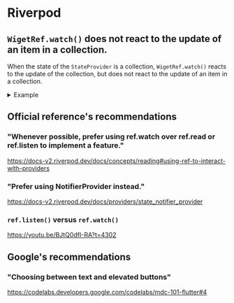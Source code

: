 # Riverpod
## `WigetRef.watch()` does not react to the update of an item in a collection.
When the state of the `StateProvider` is a collection, `WigetRef.watch()` reacts to the update of the collection, but does not react to the update of an item in a collection.

<details>
<summary>Example</summary>

```dart
import 'package:flutter/material.dart';
import 'package:flutter_riverpod/flutter_riverpod.dart';

final myStateProvider = StateProvider.autoDispose((_) => <String>{'Hello!'});

void main() {
  runApp(
    const ProviderScope(
      child: MyApp(),
    ),
  );
}

class MyApp extends ConsumerWidget {
  const MyApp({super.key});

  @override
  Widget build(BuildContext context, WidgetRef ref) {
    final greets = ref.watch(myStateProvider);

    return MaterialApp(
      home: GestureDetector(
        onTap: () {
          ref
              .read(myStateProvider.notifier)
              .update((state) => {...state, 'Bye!'});
          // `WigetRef.watch()` does not react to the following.
          // .update((state) {
          //    state.add('Bye!');
          //    return state;
          //  })
        },
        child: Text(greets.toString()),
      ),
    );
  }
}
```
</details>

## Official reference's recommendations
### "Whenever possible, prefer using ref.watch over ref.read or ref.listen to implement a feature."
https://docs-v2.riverpod.dev/docs/concepts/reading#using-ref-to-interact-with-providers

### "Prefer using NotifierProvider instead."
https://docs-v2.riverpod.dev/docs/providers/state_notifier_provider

### `ref.listen()` versus `ref.watch()`
https://youtu.be/BJtQ0dfI-RA?t=4302

## Google's recommendations
### "Choosing between text and elevated buttons"
https://codelabs.developers.google.com/codelabs/mdc-101-flutter#4
